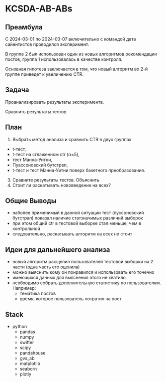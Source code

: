 # KCSDA-AB-ABs

## Преамбула
С 2024-03-01 по 2024-03-07 включительно с командой дата сайентистов проводился эксперимент.

В группе 2 был использован один из новых алгоритмов рекомендации постов, группа 1 использовалась в качестве контроля. 

Основная гипотеза заключается в том, что новый алгоритм во 2-й группе приведет к увеличению CTR. 

## Задача
Проанализировать результаты эксперимента.

Сравнить результаты тестов

## План
1) Выбрать метод анализа и сравнить CTR в двух группах
- t-тест,
- t-тест на сглаженном ctr (α=5),
- тест Манна-Уитни,
- Пуассоновский бутстреп,
- t-тест и тест Манна-Уитни поверх бакетного преобразования.
3) Сравните результаты тестов. Объяснить 
4) Стоит ли раскатывать нововведение на всех?

## Общие Выводы

- наболее применимый в данной ситуации тест (пуссоновский бутстрап) показал наличие статзначимых различий выборок
- при этом общий ctr в тестовой выборке стал меньше, чем в контрольной
- следовательно, раскатывать алгоритм на всех не стоит

## Идеи для дальнейшего анализа

- новый алгоритм расщепил пользователей тестовой выборки на 2 части (одна часть его оценила)
- можно выяснить кому он понравился и использовать его точечно
- имеющихся данных для выяснения этого не хватило
- необходимо собрать дополнительную статистику по пользователям. Например:
  - тематика постов
  - время, которое пользователь потратил на пост

## Stack
- python
  - pandas
  - numpy
  - swifter
  - scipy
  - pandahouse
  - gvs_ab
  - matplotlib
  - seaborn
  - plotly
